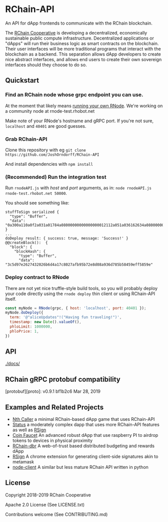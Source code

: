 # RChain-API

An API for dApp frontends to communicate with the RChain blockchain.

The [RChain Cooperative][1] is developing a decentralized, economically sustainable public compute infrastructure. Decentralized applications or "dApps" will run their business logic as smart contracts on the blockchain. Their user interfaces will be more traditional programs that interact with the blockchain as a backend. This separation allows dApp developers to create nice abstract interfaces, and allows end users to create their own sovereign interfaces should they choose to do so.

[1]: https://www.rchain.coop/


## Quickstart
### Find an RChain node whose grpc endpoint you can use.
At the moment that likely means [running your own RNode](2). We're working on a community node at rnode-test.rhobot.net

Make note of your RNode's hostname and gRPC port. If you're not sure, `localhost` and `40401` are good guesses.

[2]: https://rchain.atlassian.net/wiki/spaces/CORE/pages/428376065/User+guide+for+running+RNode

### Grab RChain-API
Clone this repository with eg `git clone https://github.com/JoshOrndorff/RChain-API`

And install dependencies with `npm install`

### (Recommended) Run the integration test

Run `rnodeAPI.js` with _host_ and _port_ arguments, as in: `node rnodeAPI.js rnode-test.rhobot.net 50000`.

You should see something like:

```
stuffToSign serialized {
  "type": "Buffer",
  "data": "0a300a110a0f2a031a01784a08000000000000000012112a051a036162634a0800000000000000002a0800000000000000004a080000000000000000"
}
...
doDeploy result: { success: true, message: 'Success!' }
@@createBlock():  {
  "block": {
    "blockHash": {
      "type": "Buffer",
      "data": "3c5d97e2627432026b6d4a17c8027afb95b72e8d08a936d785b58459eff5859e"
```

### Deploy contract to RNode
There are not yet nice truffle-style build tools, so you will probably deploy your code directly using the `rnode deploy` thin client or using RChain-API itself.

```javascript
const myNode = RNode(grpc, { host: 'localhost', port: 40401 });
myNode.doDeploy({
  term: '@"aliceUpdates"!("Having fun traveling!")',
  timestamp: new Date().valueOf(),
  phloLimit: 1000000,
  phloPrice: 1,
})
```

## API

[./docs/](./docs/index.md)


## RChain gRPC protobuf compatibility

[protobuf][proto]: v0.9.1 bf1b2c6 Mar 28, 2019

[pro]: https://github.com/rchain/rchain/tree/bf1b2c6c6662515403c0a429e8c9fa25edd64638/models/src/main/protobuf


## Examples and Related Projects
* [Nth Caller](https://github.com/JoshOrndorff/nth-caller-game) a minimal RChain-based dApp game that uses RChain-API
* [Status](https://github.com/JoshOrndorff/RChain-Status) a moderately complex dapp that uses more RChain-API features as well as [RSign](https://github.com/dckc/RSign)
* [Coin Faucet](https://github.com/BlockSpaces/coin-faucet/) An advanced robust dApp that use raspberry PI to airdrop tokens to devices in physical proximity
* [RChain-dbr](https://github.com/dckc/rchain-dbr) A web-of-trust based distributed budgeting and rewards dApp
* [RSign](https://github.com/dckc/RSign) A chrome extension for generating client-side signatures akin to metamask
* [node-client](https://github.com/rchain/rchain/tree/dev/node-client) A similar but less mature RChain API written in python


## License
Copyright 2018-2019 RChain Cooperative

Apache 2.0 License (See LICENSE.txt)

Contributions welcome (See CONTRIBUTING.md)
